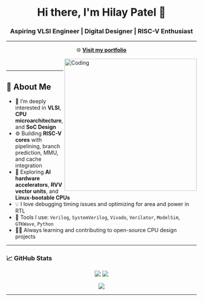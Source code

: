 <h1 align="center">Hi there, I'm Hilay Patel 👋</h1>
<h3 align="center">Aspiring VLSI Engineer | Digital Designer | RISC-V Enthusiast</h3>

---

<p align="center">
  🌐 <a href="https://hilay020905.github.io" target="_blank"><strong>Visit my portfolio</strong></a>
</p>
<img align="right" alt="Coding" width="350" src="https://media.giphy.com/media/qgQUggAC3Pfv687qPC/giphy.gif" />

<br> 

---

## 🧠 About Me

- 🔬 I’m deeply interested in **VLSI**, **CPU microarchitecture**, and **SoC Design**
- ⚙️ Building **RISC-V cores** with pipelining, branch prediction, MMU, and cache integration
- 🧪 Exploring **AI hardware accelerators**, **RVV vector units**, and **Linux-bootable CPUs**
- 💡 I love debugging timing issues and optimizing for area and power in RTL
- 🧰 Tools I use: `Verilog`, `SystemVerilog`, `Vivado`, `Verilator`, `ModelSim`, `GTKWave`, `Python`
- 🧑‍🔬 Always learning and contributing to open-source CPU design projects

---

### 📈 GitHub Stats

<p align="center">
  <img src="https://github-readme-stats.vercel.app/api?username=hilay020905&show_icons=true&theme=tokyonight&count_private=true&hide=issues" />
  <img src="https://github-readme-stats.vercel.app/api/top-langs/?username=hilay020905&layout=compact&theme=tokyonight&hide=html,css" />
</p>

<p align="center">
  <img src="https://github-readme-streak-stats.herokuapp.com/?user=hilay020905&theme=tokyonight" />
</p>

---
